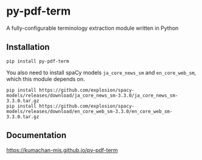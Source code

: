 # py-pdf-term

A fully-configurable terminology extraction module written in Python

## Installation

```
pip install py-pdf-term
```

You also need to install spaCy models `ja_core_news_sm` and `en_core_web_sm`, which this module depends on.

```
pip install https://github.com/explosion/spacy-models/releases/download/ja_core_news_sm-3.3.0/ja_core_news_sm-3.3.0.tar.gz
pip install https://github.com/explosion/spacy-models/releases/download/en_core_web_sm-3.3.0/en_core_web_sm-3.3.0.tar.gz
```

## Documentation

https://kumachan-mis.github.io/py-pdf-term

